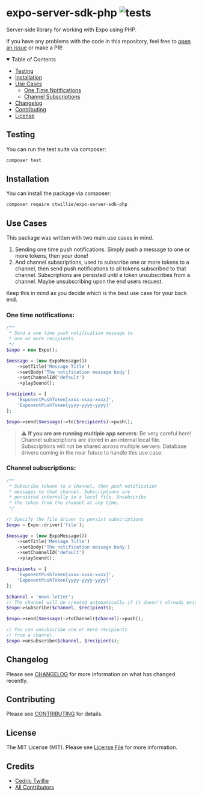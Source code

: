 # expo-server-sdk-php ![tests](https://github.com/ctwillie/expo-server-sdk-php/actions/workflows/tests.yml/badge.svg)

Server-side library for working with Expo using PHP.

If you have any problems with the code in this repository, feel free to [open an issue](https://github.com/ctwillie/expo-server-sdk-php/issues) or make a PR!

<details open="open">
<summary>Table of Contents</summary>

- [Testing](#testing)
- [Installation](#installation)
- [Use Cases](#use-cases)
    - [One Time Notifications](#one-time-notifications)
    - [Channel Subscriptions](#channel-subscriptions)
- [Changelog](#changelog)
- [Contributing](#contributing)
- [License](#license)

</details>

## Testing
You can run the test suite via composer:
```bash
composer test
```

## Installation

You can install the package via composer:

```bash
composer require ctwillie/expo-server-sdk-php
```

## Use Cases
This package was written with two main use cases in mind.
1) Sending one time push notifications. Simply push a message to one or more tokens, then your done!
2) And channel subscriptions, used to subscribe one or more tokens to a channel, then send push notifications to all tokens subscribed to that channel. Subscriptions are persisted until a token unsubscribes from a channel. Maybe unsubscribing upon the end users request.

Keep this in mind as you decide which is the best use case for your back end.

### One time notifications:

```php
/**
 * Send a one time push notification message to
 * one or more recipients.
 */
$expo = new Expo();

$message = (new ExpoMessage())
    ->setTitle('Message Title')
    ->setBody('The notification message body')
    ->setChannelId('default')
    ->playSound();

$recipients = [
    'ExponentPushToken[xxxx-xxxx-xxxx]',
    'ExponentPushToken[yyyy-yyyy-yyyy]'
];

$expo->send($message)->to($recipients)->push();
```

> :warning: **If you are are running multiple app servers**: Be very careful here! Channel subscriptions are stored in an internal local file. Subscriptions will not be shared across multiple servers. Database drivers coming in the near future to handle this use case.


### Channel subscriptions:
```php
/**
 * Subscribe tokens to a channel, then push notification
 * messages to that channel. Subscriptions are
 * persisted internally in a local file. Unsubscribe
 * the token from the channel at any time.
 */

// Specify the file driver to persist subscriptions
$expo = Expo::driver('file');

$message = (new ExpoMessage())
    ->setTitle('Message Title')
    ->setBody('The notification message body')
    ->setChannelId('default')
    ->playSound();

$recipients = [
    'ExponentPushToken[xxxx-xxxx-xxxx]',
    'ExponentPushToken[yyyy-yyyy-yyyy]'
];

$channel = 'news-letter';
// The channel will be created automatically if it doesn't already exist
$expo->subscribe($channel, $recipients);

$expo->send($message)->toChannel($channel)->push();

// You can unsubscribe one or more recipients
// from a channel.
$expo->unsubscribe($channel, $recipients);
```

## Changelog

Please see [CHANGELOG](CHANGELOG.md) for more information on what has changed recently.

## Contributing

Please see [CONTRIBUTING](.github/CONTRIBUTING.md) for details.

## License

The MIT License (MIT). Please see [License File](LICENSE.md) for more information.

## Credits

-   [Cedric Twillie](https://github.com/ctwillie)
-   [All Contributors](../../contributors)
